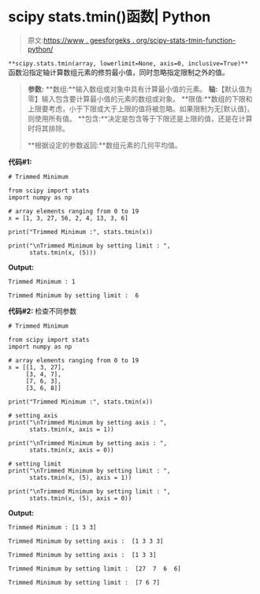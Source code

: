 # scipy stats.tmin()函数| Python

> 原文:[https://www . geesforgeks . org/scipy-stats-tmin-function-python/](https://www.geeksforgeeks.org/scipy-stats-tmin-function-python/)

`**scipy.stats.tmin(array, lowerlimit=None, axis=0, inclusive=True)**` 函数沿指定轴计算数组元素的修剪最小值，同时忽略指定限制之外的值。

> **参数:**
> **数组:**输入数组或对象中具有计算最小值的元素。
> **轴:**【默认值为零】输入包含要计算最小值的元素的数组或对象。
> **限值:**数组的下限和上限要考虑，小于下限或大于上限的值将被忽略。如果限制为无[默认值]，则使用所有值。
> **包含:**决定是包含等于下限还是上限的值，还是在计算时将其排除。
> 
> **根据设定的参数返回:**数组元素的几何平均值。

**代码#1:**

```
# Trimmed Minimum 

from scipy import stats
import numpy as np 

# array elements ranging from 0 to 19
x = [1, 3, 27, 56, 2, 4, 13, 3, 6]

print("Trimmed Minimum :", stats.tmin(x)) 

print("\nTrimmed Minimum by setting limit : ", 
      stats.tmin(x, (5)))
```

**Output:**

```
Trimmed Minimum : 1

Trimmed Minimum by setting limit :  6

```

**代码#2:** 检查不同参数

```
# Trimmed Minimum 

from scipy import stats
import numpy as np 

# array elements ranging from 0 to 19
x = [[1, 3, 27], 
     [3, 4, 7], 
     [7, 6, 3], 
     [3, 6, 8]]

print("Trimmed Minimum :", stats.tmin(x)) 

# setting axis
print("\nTrimmed Minimum by setting axis : ", 
      stats.tmin(x, axis = 1))

print("\nTrimmed Minimum by setting axis : ", 
      stats.tmin(x, axis = 0))

# setting limit
print("\nTrimmed Minimum by setting limit : ", 
      stats.tmin(x, (5), axis = 1))

print("\nTrimmed Minimum by setting limit : ", 
      stats.tmin(x, (5), axis = 0))
```

**Output:**

```
Trimmed Minimum : [1 3 3]

Trimmed Minimum by setting axis :  [1 3 3 3]

Trimmed Minimum by setting axis :  [1 3 3]

Trimmed Minimum by setting limit :  [27  7  6  6]

Trimmed Minimum by setting limit :  [7 6 7]

```